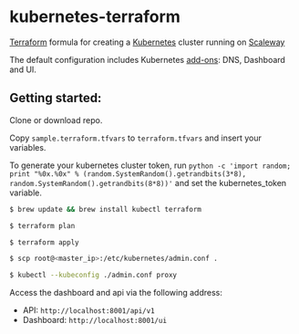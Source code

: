 # kubernetes-terraform

[Terraform](https://terraform.io) formula for creating a [Kubernetes](http://kubernetes.io) cluster running on [Scaleway](https://scaleway.com)

The default configuration includes Kubernetes
[add-ons](https://github.com/kubernetes/kubernetes/tree/master/cluster/addons):
DNS, Dashboard and UI.

## Getting started:
Clone or download repo.

Copy `sample.terraform.tfvars` to `terraform.tfvars` and insert your variables.

To generate your kubernetes cluster token, run `python -c 'import random; print "%0x.%0x" % (random.SystemRandom().getrandbits(3*8), random.SystemRandom().getrandbits(8*8))'` and set the kubernetes_token variable.


```bash
$ brew update && brew install kubectl terraform

$ terraform plan

$ terraform apply

$ scp root@<master_ip>:/etc/kubernetes/admin.conf .

$ kubectl --kubeconfig ./admin.conf proxy
```
Access the dashboard and api via the following address:

- API: `http://localhost:8001/api/v1`
- Dashboard: `http://localhost:8001/ui`
